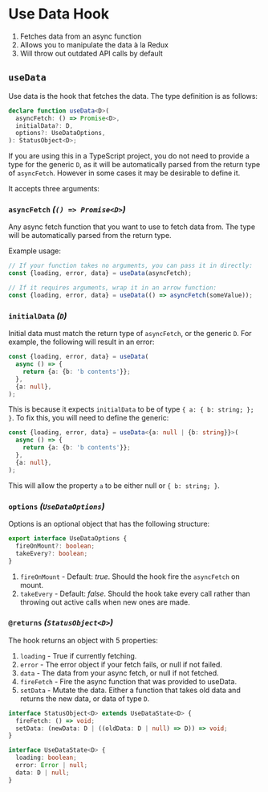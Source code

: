 # Use Data Hook

1. Fetches data from an async function
1. Allows you to manipulate the data à la Redux
1. Will throw out outdated API calls by default

## `useData`

Use data is the hook that fetches the data. The type definition is as follows:

```ts
declare function useData<D>(
  asyncFetch: () => Promise<D>,
  initialData?: D,
  options?: UseDataOptions,
): StatusObject<D>;
```

If you are using this in a TypeScript project, you do not need to provide a type
for the generic `D`, as it will be automatically parsed from the return type of
`asyncFetch`. However in some cases it may be desirable to define it.

It accepts three arguments:

### `asyncFetch` _(`() => Promise<D>`)_

Any async fetch function that you want to use to fetch data from. The type will
be automatically parsed from the return type.

Example usage:

```ts
// If your function takes no arguments, you can pass it in directly:
const {loading, error, data} = useData(asyncFetch);

// If it requires arguments, wrap it in an arrow function:
const {loading, error, data} = useData(() => asyncFetch(someValue));
```

### `initialData` _(`D`)_

Initial data must match the return type of `asyncFetch`, or the generic `D`. For
example, the following will result in an error:

```ts
const {loading, error, data} = useData(
  async () => {
    return {a: {b: 'b contents'}};
  },
  {a: null},
);
```

This is because it expects `initialData` to be of type `{ a: { b: string; }; }`.
To fix this, you will need to define the generic:

```ts
const {loading, error, data} = useData<{a: null | {b: string}}>(
  async () => {
    return {a: {b: 'b contents'}};
  },
  {a: null},
);
```

This will allow the property `a` to be either null or `{ b: string; }`.

### `options` _(`UseDataOptions`)_

Options is an optional object that has the following structure:

```ts
export interface UseDataOptions {
  fireOnMount?: boolean;
  takeEvery?: boolean;
}
```

1. `fireOnMount` - Default: _true_. Should the hook fire the `asyncFetch` on
   mount.
1. `takeEvery` - Default: _false_. Should the hook take every call rather than
   throwing out active calls when new ones are made.

### `@returns` _(`StatusObject<D>`)_

The hook returns an object with 5 properties:

1. `loading` - True if currently fetching.
1. `error` - The error object if your fetch fails, or null if not failed.
1. `data` - The data from your async fetch, or null if not fetched.
1. `fireFetch` - Fire the async function that was provided to useData.
1. `setData` - Mutate the data. Either a function that takes old data and
   returns the new data, or data of type `D`.

```ts
interface StatusObject<D> extends UseDataState<D> {
  fireFetch: () => void;
  setData: (newData: D | ((oldData: D | null) => D)) => void;
}

interface UseDataState<D> {
  loading: boolean;
  error: Error | null;
  data: D | null;
}
```
